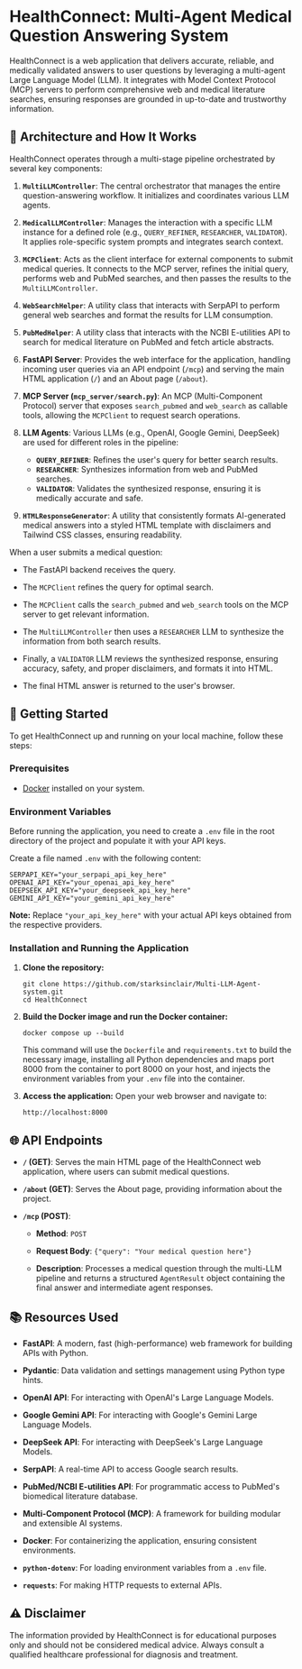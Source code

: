 # HealthConnect: Multi-Agent Medical Question Answering System

HealthConnect is a web application that delivers accurate, reliable, and medically validated answers to user questions by leveraging a multi-agent Large Language Model (LLM). It integrates with Model Context Protocol (MCP) servers to perform comprehensive web and medical literature searches, ensuring responses are grounded in up-to-date and trustworthy information.

## 🧠 Architecture and How It Works

HealthConnect operates through a multi-stage pipeline orchestrated by several key components:

1.  **`MultiLLMController`**: The central orchestrator that manages the entire question-answering workflow. It initializes and coordinates various LLM agents.

2.  **`MedicalLLMController`**: Manages the interaction with a specific LLM instance for a defined role (e.g., `QUERY_REFINER`, `RESEARCHER`, `VALIDATOR`). It applies role-specific system prompts and integrates search context.

3.  **`MCPClient`**: Acts as the client interface for external components to submit medical queries. It connects to the MCP server, refines the initial query, performs web and PubMed searches, and then passes the results to the `MultiLLMController`.

4.  **`WebSearchHelper`**: A utility class that interacts with SerpAPI to perform general web searches and format the results for LLM consumption.

5.  **`PubMedHelper`**: A utility class that interacts with the NCBI E-utilities API to search for medical literature on PubMed and fetch article abstracts.

6.  **FastAPI Server**: Provides the web interface for the application, handling incoming user queries via an API endpoint (`/mcp`) and serving the main HTML application (`/`) and an About page (`/about`).

7.  **MCP Server (`mcp_server/search.py`)**: An MCP (Multi-Component Protocol) server that exposes `search_pubmed` and `web_search` as callable tools, allowing the `MCPClient` to request search operations.

8.  **LLM Agents**: Various LLMs (e.g., OpenAI, Google Gemini, DeepSeek) are used for different roles in the pipeline:
    - **`QUERY_REFINER`**: Refines the user's query for better search results.
    - **`RESEARCHER`**: Synthesizes information from web and PubMed searches.
    - **`VALIDATOR`**: Validates the synthesized response, ensuring it is medically accurate and safe.

9. **`HTMLResponseGenerator`**: A utility that consistently formats AI-generated medical answers into a styled HTML template with disclaimers and Tailwind CSS classes, ensuring readability.


When a user submits a medical question:

* The FastAPI backend receives the query.

* The `MCPClient` refines the query for optimal search.

* The `MCPClient` calls the `search_pubmed` and `web_search` tools on the MCP server to get relevant information.

* The `MultiLLMController` then uses a `RESEARCHER` LLM to synthesize the information from both search results.

* Finally, a `VALIDATOR` LLM reviews the synthesized response, ensuring accuracy, safety, and proper disclaimers, and formats it into HTML.

* The final HTML answer is returned to the user's browser.

## 🚀 Getting Started

To get HealthConnect up and running on your local machine, follow these steps:

### Prerequisites

* [Docker](https://www.docker.com/get-started/) installed on your system.

### Environment Variables

Before running the application, you need to create a `.env` file in the root directory of the project and populate it with your API keys.

Create a file named `.env` with the following content:
```
SERPAPI_KEY="your_serpapi_api_key_here"
OPENAI_API_KEY="your_openai_api_key_here"
DEEPSEEK_API_KEY="your_deepseek_api_key_here"
GEMINI_API_KEY="your_gemini_api_key_here"

```

**Note:** Replace `"your_api_key_here"` with your actual API keys obtained from the respective providers.

### Installation and Running the Application

1.  **Clone the repository:**

    ```
    git clone https://github.com/starksinclair/Multi-LLM-Agent-system.git
    cd HealthConnect

    ```

2.  **Build the Docker image and  run the Docker container:**

    ```
    docker compose up --build

    ```

    This command will use the `Dockerfile` and `requirements.txt` to build the necessary image, installing all Python dependencies and maps port 8000 from the container to port 8000 on your host, and injects the environment variables from your `.env` file into the container.

3.  **Access the application:**
    Open your web browser and navigate to:

    ```
    http://localhost:8000

    ```

## 🌐 API Endpoints

* **`/` (GET)**: Serves the main HTML page of the HealthConnect web application, where users can submit medical questions.

* **`/about` (GET)**: Serves the About page, providing information about the project.

* **`/mcp` (POST)**:

    * **Method**: `POST`

    * **Request Body**: `{"query": "Your medical question here"}`

    * **Description**: Processes a medical question through the multi-LLM pipeline and returns a structured `AgentResult` object containing the final answer and intermediate agent responses.

## 📚 Resources Used

* **FastAPI**: A modern, fast (high-performance) web framework for building APIs with Python.

* **Pydantic**: Data validation and settings management using Python type hints.

* **OpenAI API**: For interacting with OpenAI's Large Language Models.

* **Google Gemini API**: For interacting with Google's Gemini Large Language Models.

* **DeepSeek API**: For interacting with DeepSeek's Large Language Models.

* **SerpAPI**: A real-time API to access Google search results.

* **PubMed/NCBI E-utilities API**: For programmatic access to PubMed's biomedical literature database.

* **Multi-Component Protocol (MCP)**: A framework for building modular and extensible AI systems.

* **Docker**: For containerizing the application, ensuring consistent environments.

* **`python-dotenv`**: For loading environment variables from a `.env` file.

* **`requests`**: For making HTTP requests to external APIs.

## ⚠️ Disclaimer

The information provided by HealthConnect is for educational purposes only and should not be considered medical advice. Always consult a qualified healthcare professional for diagnosis and treatment.
